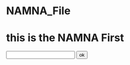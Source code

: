 # NAMNA_File
<!DOCTYPE HTML>
<html>

<head>
<h1> this is the NAMNA First</h1>
</head>

<body>
<input type = 'text' >
<input type = 'button' value='ok'>

</body>

</html>
